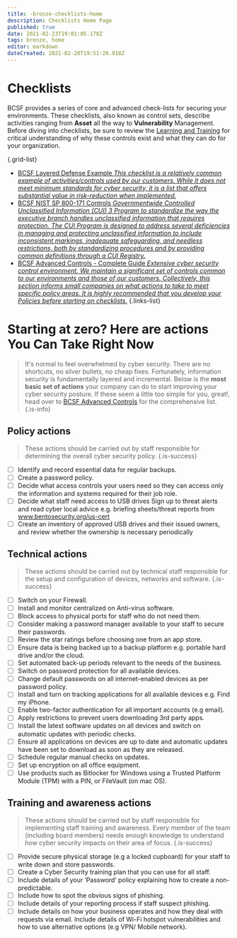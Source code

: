 ```yaml
---
title: -bronze-checklists-home
description: Checklists Home Page
published: true
date: 2021-02-23T19:01:05.178Z
tags: bronze, home
editor: markdown
dateCreated: 2021-02-20T19:51:26.918Z
---
```


# Checklists
BCSF provides a series of core and advanced check-lists for securing your environments.  These checklists, also known as control sets, describe activities ranging from **Asset** all the way to **Vulnerability** Management.  Before diving into checklists, be sure to review the [Learning and Training](/bronze-training/start) for critical understanding of why these controls exist and what they can do for your organization.

{.grid-list}
- [BCSF Layered Defense Example *This checklist is a relatively common example of activities/controls used by our customers. While it does not meet minimum standards for cyber security, it is a list that offers substantial value in risk-reduction when implemented.*](/bronze-checklists/layered-defense)
- [BCSF NIST SP 800-171 Controls *Governmentwide Controlled Unclassified Information (CUI) 3 Program to standardize the way the executive branch handles unclassified information that requires protection. The CUI Program is designed to address several deficiencies in managing and protecting unclassified information to include inconsistent markings, inadequate safeguarding, and needless restrictions, both by standardizing procedures and by providing common definitions through a CUI Registry.*](/bronze-checklists/layered-defense)
- [BCSF Advanced Controls - Complete Guide *Extensive cyber security control environment. We maintain a significant set of controls common to our environments and those of our customers.  Collectively, this section informs small companies on what actions to take to meet specific policy areas.  It is highly recommended that you develop your Policies before starting on checklists.*](/bronze-checklists/bcsf-advanced-control-checklists)
{.links-list}

# Starting at zero? Here are actions You Can Take Right Now
> It's normal to feel overwhelmed by cyber security.  There are no shortcuts, no silver bullets, no cheap fixes.  Fortunately, information security is fundamentally layered and incremental.  Below is the **most basic set of actions** your company can do to start improving your cyber security posture. If these seem a little too simple for you, great!, head over to [BCSF Advanced Controls](/bronze-checklists/bcsf-advanced-control-checklists) for the comprehensive list. 
{.is-info}


## Policy actions 

> These actions should be carried out by staff responsible for determining the overall cyber security policy.
{.is-success}


- [ ] Identify and record essential data for regular backups. 
- [ ] Create a password policy. 
- [ ] Decide what access controls your users need so they can access only the information and systems required for their job role. 
- [ ] Decide what staff need access to USB drives Sign up to threat alerts and read cyber local advice e.g. briefing sheets/threat reports from www.bentosecurity.org/us-cert
- [ ] Create an inventory of approved USB drives and their issued owners, and review whether the ownership is necessary periodically

## Technical actions 

> These actions should be carried out by technical staff responsible for the setup and configuration of devices, networks and software.
{.is-success}


- [ ] Switch on your Firewall. 
- [ ] Install and monitor centralized on Anti-virus software. 
- [ ] Block access to physical ports for staff who do not need them. 
- [ ] Consider making a password manager available to your staff to secure their passwords. 
- [ ] Review the star ratings before choosing one from an app store. 
- [ ] Ensure data is being backed up to a backup platform e.g. portable hard drive and/or the cloud. 
- [ ] Set automated back-up periods relevant to the needs of the business. 
- [ ] Switch on password protection for all available devices. 
- [ ] Change default passwords on all internet-enabled devices as per password policy. 
- [ ] Install and turn on tracking applications for all available devices e.g. Find my iPhone. 
- [ ] Enable two-factor authentication for all important accounts (e.g email). 
- [ ] Apply restrictions to prevent users downloading 3rd party apps. 
- [ ] Install the latest software updates on all devices and switch on automatic updates with periodic checks. 
- [ ] Ensure all applications on devices are up to date and automatic updates have been set to download as soon as they are released. 
- [ ] Schedule regular manual checks on updates. 
- [ ] Set up encryption on all office equipment. 
- [ ] Use products such as Bitlocker for Windows using a Trusted Platform Module (TPM) with a PIN, or FileVault (on mac OS).

## Training and awareness actions

> These actions should be carried out by staff responsible for implementing staff training and awareness. Every member of the team (including board members) needs enough knowledge to understand how cyber security impacts on their area of focus.
{.is-success}

- [ ] Provide secure physical storage (e.g a locked cupboard) for your staff to write down and store passwords. 
- [ ] Create a Cyber Security training plan that you can use for all staff. 
- [ ] Include details of your ‘Password’ policy explaining how to create a non-predictable. 
- [ ] Include how to spot the obvious signs of phishing. 
- [ ] Include details of your reporting process if staff suspect phishing. 
- [ ] Include details on how your business operates and how they deal with requests via email. Include details of Wi-Fi hotspot vulnerabilities and how to use alternative options (e.g VPN/ Mobile network).